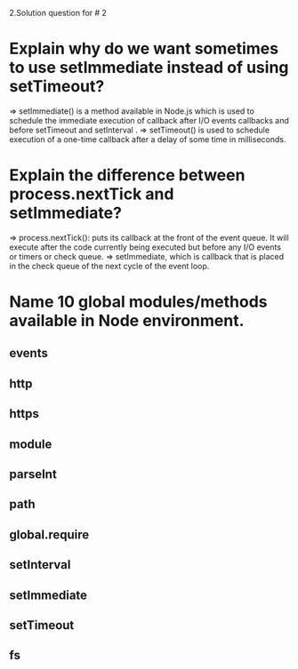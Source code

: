  
2.Solution question for # 2
# Explain why do we want sometimes to use setImmediate instead of using setTimeout?
  => setImmediate() is a method available in Node.js which is used to schedule the immediate execution of callback after I/O events callbacks and before setTimeout and setInterval .
  => setTimeout() is used to schedule execution of a one-time callback after a delay of some time in milliseconds.
 
# Explain the difference between process.nextTick and setImmediate?
  => process.nextTick(): puts its callback at the front of the event queue. It will execute after the code currently being executed but before any I/O events or timers or check queue.
  => setImmediate, which is callback that is placed in the check queue of the next cycle of the event loop.
# Name 10 global modules/methods available in Node environment.
  ## events               
  ## http                  
  ## https                 
  ## module                                                 
  ## parseInt              
  ## path        
  ## global.require              
  ##  setInterval
  ## setImmediate         
  ## setTimeout
  ## fs

